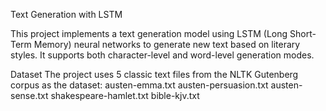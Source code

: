 Text Generation with LSTM

This project implements a text generation model using LSTM (Long Short-Term Memory) neural networks to generate new text based on literary styles. It supports both character-level and word-level generation modes.

Dataset
The project uses 5 classic text files from the NLTK Gutenberg corpus as the dataset:
austen-emma.txt
austen-persuasion.txt
austen-sense.txt
shakespeare-hamlet.txt
bible-kjv.txt
